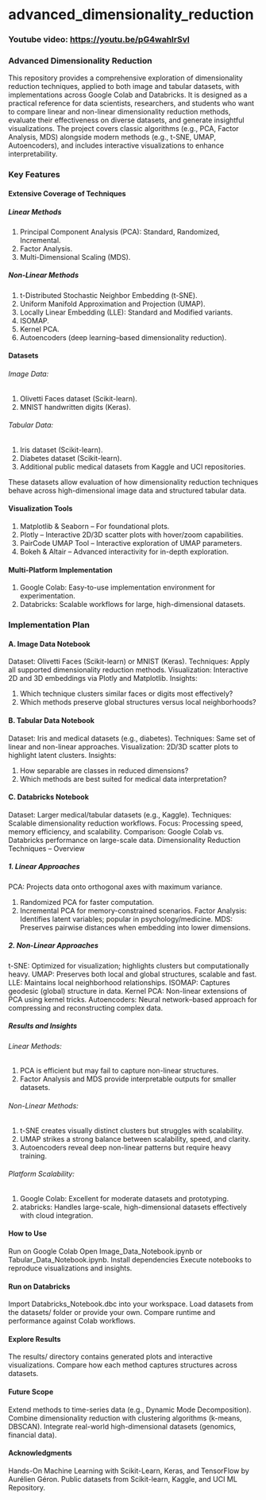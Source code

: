 # advanced_dimensionality_reduction
### Youtube video: https://youtu.be/pG4wahlrSvI

### Advanced Dimensionality Reduction
This repository provides a comprehensive exploration of dimensionality reduction techniques, applied to both image and tabular datasets, with implementations across Google Colab and Databricks. It is designed as a practical reference for data scientists, researchers, and students who want to compare linear and non-linear dimensionality reduction methods, evaluate their effectiveness on diverse datasets, and generate insightful visualizations.
The project covers classic algorithms (e.g., PCA, Factor Analysis, MDS) alongside modern methods (e.g., t-SNE, UMAP, Autoencoders), and includes interactive visualizations to enhance interpretability.
### Key Features
#### Extensive Coverage of Techniques
##### Linear Methods
1) Principal Component Analysis (PCA): Standard, Randomized, Incremental.
2) Factor Analysis.
3) Multi-Dimensional Scaling (MDS).
##### Non-Linear Methods
1) t-Distributed Stochastic Neighbor Embedding (t-SNE).
2) Uniform Manifold Approximation and Projection (UMAP).
3) Locally Linear Embedding (LLE): Standard and Modified variants.
4) ISOMAP.
5) Kernel PCA.
6) Autoencoders (deep learning–based dimensionality reduction).
#### Datasets
###### Image Data:
1) Olivetti Faces dataset (Scikit-learn).
2) MNIST handwritten digits (Keras).
###### Tabular Data:
1) Iris dataset (Scikit-learn).
2) Diabetes dataset (Scikit-learn).
3) Additional public medical datasets from Kaggle and UCI repositories.

These datasets allow evaluation of how dimensionality reduction techniques behave across high-dimensional image data and structured tabular data.
#### Visualization Tools
1) Matplotlib & Seaborn – For foundational plots.
2) Plotly – Interactive 2D/3D scatter plots with hover/zoom capabilities.
3) PairCode UMAP Tool – Interactive exploration of UMAP parameters.
4) Bokeh & Altair – Advanced interactivity for in-depth exploration.
#### Multi-Platform Implementation
1) Google Colab: Easy-to-use implementation environment for experimentation.
2) Databricks: Scalable workflows for large, high-dimensional datasets.

### Implementation Plan
#### A. Image Data Notebook
Dataset: Olivetti Faces (Scikit-learn) or MNIST (Keras).
Techniques: Apply all supported dimensionality reduction methods.
Visualization: Interactive 2D and 3D embeddings via Plotly and Matplotlib.
Insights:
1) Which technique clusters similar faces or digits most effectively?
2) Which methods preserve global structures versus local neighborhoods?

#### B. Tabular Data Notebook
Dataset: Iris and medical datasets (e.g., diabetes).
Techniques: Same set of linear and non-linear approaches.
Visualization: 2D/3D scatter plots to highlight latent clusters.
Insights:
1) How separable are classes in reduced dimensions?
2) Which methods are best suited for medical data interpretation?

#### C. Databricks Notebook
Dataset: Larger medical/tabular datasets (e.g., Kaggle).
Techniques: Scalable dimensionality reduction workflows.
Focus: Processing speed, memory efficiency, and scalability.
Comparison: Google Colab vs. Databricks performance on large-scale data.
Dimensionality Reduction Techniques – Overview
##### 1. Linear Approaches
PCA: Projects data onto orthogonal axes with maximum variance.
1) Randomized PCA for faster computation.
2) Incremental PCA for memory-constrained scenarios.
Factor Analysis: Identifies latent variables; popular in psychology/medicine.
MDS: Preserves pairwise distances when embedding into lower dimensions.

##### 2. Non-Linear Approaches
t-SNE: Optimized for visualization; highlights clusters but computationally heavy.
UMAP: Preserves both local and global structures, scalable and fast.
LLE: Maintains local neighborhood relationships.
ISOMAP: Captures geodesic (global) structure in data.
Kernel PCA: Non-linear extensions of PCA using kernel tricks.
Autoencoders: Neural network–based approach for compressing and reconstructing complex data.

##### Results and Insights
###### Linear Methods:
1) PCA is efficient but may fail to capture non-linear structures.
2) Factor Analysis and MDS provide interpretable outputs for smaller datasets.

###### Non-Linear Methods:
1) t-SNE creates visually distinct clusters but struggles with scalability.
2) UMAP strikes a strong balance between scalability, speed, and clarity.
3) Autoencoders reveal deep non-linear patterns but require heavy training.

###### Platform Scalability:
1) Google Colab: Excellent for moderate datasets and prototyping.
2) atabricks: Handles large-scale, high-dimensional datasets effectively with cloud integration.

#### How to Use
Run on Google Colab
Open Image_Data_Notebook.ipynb or Tabular_Data_Notebook.ipynb.
Install dependencies
Execute notebooks to reproduce visualizations and insights.

#### Run on Databricks
Import Databricks_Notebook.dbc into your workspace.
Load datasets from the datasets/ folder or provide your own.
Compare runtime and performance against Colab workflows.

#### Explore Results
The results/ directory contains generated plots and interactive visualizations.
Compare how each method captures structures across datasets.

#### Future Scope
Extend methods to time-series data (e.g., Dynamic Mode Decomposition).
Combine dimensionality reduction with clustering algorithms (k-means, DBSCAN).
Integrate real-world high-dimensional datasets (genomics, financial data).

#### Acknowledgments
Hands-On Machine Learning with Scikit-Learn, Keras, and TensorFlow by Aurélien Géron.
Public datasets from Scikit-learn, Kaggle, and UCI ML Repository.
